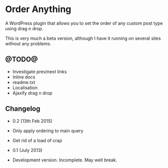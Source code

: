 # Order Anything

A WordPress plugin that allows you to set the order of any custom post type using drag n drop.

This is very much a beta version, although I have it running on several sites without any problems.

## @TODO@

* Investigate prev/next links
* Inline docs
* readme.txt
* Localisation
* Ajaxify drag n drop

## Changelog

* 0.2 (13th Feb 2015)
* Only apply ordering to main query
* Get rid of a load of crap

* 0.1 (July 2013)
* Development version. Incomplete. May well break.